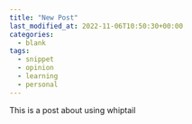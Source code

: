 ```yaml
---
title: "New Post"
last_modified_at: 2022-11-06T10:50:30+00:00
categories:
  - blank
tags:
  - snippet
  - opinion
  - learning
  - personal
---
```


This is a post about using whiptail

